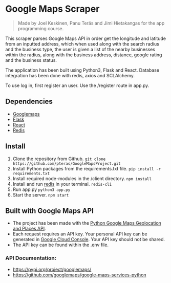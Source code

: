 # Google Maps Scraper
> Made by Joel Keskinen, Panu Teräs and Jimi Hietakangas for the app programming course.

This scraper parses Google Maps API in order get the longitude and latitude from an inputted address, which when used along with the search radius and the business type, the user is given a list of the nearby businesses within the radius, along with the business address, distance, google rating and the business status.

The application has been built using Python3, Flask and React. Database integration has been done with redis, axios and SCLAlchemy.

To use log in, first register an user. Use the /register route in app.py. 

## Dependencies
- [Googlemaps](https://github.com/googlemaps/google-maps-services-python)
- [Flask](https://flask.palletsprojects.com/en/2.2.x/)
- [React](https://reactjs.org/docs/getting-started.html)
- [Redis](https://github.com/MicrosoftArchive/redis/releases)

## Install
1. Clone the repository from Github. ```git clone https://github.com/pteras/GoogleMapsProject.git``` 
2. Install Python packages from the requirements.txt file.
```pip install -r requirements.txt```
3. Install required node-modules in the /client directory.
 ```npm install``` 
4. Install and run [redis](https://github.com/MicrosoftArchive/redis/releases) in your terminal. ```redis-cli``` 
5. Run app.py ```python3 app.py``` 
6. Start the server.
```npm start```

## Built with Google Maps API
- The project has been made with the [Python Google Maps Geolocation and Places API](https://github.com/googlemaps/google-maps-services-python).
- Each request requires an API key. Your personal API key can be generated in [Google Cloud Console](https://developers.google.com/maps/documentation/javascript/get-api-key). Your API key should not be shared. 
- The API key can be found within the .env file.


### API Documentation:
- https://pypi.org/project/googlemaps/
- https://github.com/googlemaps/google-maps-services-python


